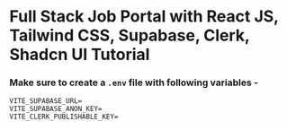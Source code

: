 # Full Stack Job Portal with React JS, Tailwind CSS, Supabase, Clerk, Shadcn UI Tutorial

### Make sure to create a `.env` file with following variables -

```
VITE_SUPABASE_URL=
VITE_SUPABASE_ANON_KEY=
VITE_CLERK_PUBLISHABLE_KEY=
```
